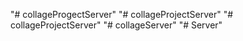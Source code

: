 "# collageProgectServer" 
"# collageProjectServer" 
"# collageProjectServer" 
"# collageServer" 
"# Server" 
